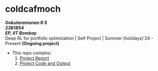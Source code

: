 # coldcafmoch
_**Gokularamanan R S <br>23B1854 <br>EP, IIT Bombay**_ <br>
Deep RL for portfolio optimization | Self Project | Summer (holidays)'24 - Present **(Ongoing project)**<br>
- This repo contains:
  1. [Project Report](https://github.com/ramanan849/coldcafmoch/blob/9c8674adf7d857bf94cb1022a0d4fed4640b8c3c/REPORT_GOKUL_DEEP_RL_PORTFOLIO_OPT.pdf)
  2. [Project Code and Output](https://github.com/ramanan849/coldcafmoch/tree/9c8674adf7d857bf94cb1022a0d4fed4640b8c3c/Code%20%2B%20Output)
